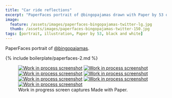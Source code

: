 ```yaml
---
title: "Car ride reflections"
excerpt: "PaperFaces portrait of @bingopajamas drawn with Paper by 53 on an iPad."
image: 
  feature: /assets/images/paperfaces-bingopajamas-twitter-lg.jpg
  thumb: /assets/images/paperfaces-bingopajamas-twitter-150.jpg
tags: [portrait, illustration, Paper by 53, black and white]
---
```


PaperFaces portrait of [@bingopajamas](http://twitter.com/bingopajamas).

{% include boilerplate/paperfaces-2.md %}

<figure class="third">
  <a href="{{ site.url }}/assets/images/paperfaces-bingopajamas-process-1-lg.jpg"><img src="{{ site.url }}/assets/images/paperfaces-bingopajamas-process-1-600.jpg" alt="Work in process screenshot"></a>
  <a href="{{ site.url }}/assets/images/paperfaces-bingopajamas-process-2-lg.jpg"><img src="{{ site.url }}/assets/images/paperfaces-bingopajamas-process-2-600.jpg" alt="Work in process screenshot"></a>
  <a href="{{ site.url }}/assets/images/paperfaces-bingopajamas-process-3-lg.jpg"><img src="{{ site.url }}/assets/images/paperfaces-bingopajamas-process-3-600.jpg" alt="Work in process screenshot"></a>
  <a href="{{ site.url }}/assets/images/paperfaces-bingopajamas-process-4-lg.jpg"><img src="{{ site.url }}/assets/images/paperfaces-bingopajamas-process-4-600.jpg" alt="Work in process screenshot"></a>
  <a href="{{ site.url }}/assets/images/paperfaces-bingopajamas-process-5-lg.jpg"><img src="{{ site.url }}/assets/images/paperfaces-bingopajamas-process-5-600.jpg" alt="Work in process screenshot"></a>
  <a href="{{ site.url }}/assets/images/paperfaces-bingopajamas-process-6-lg.jpg"><img src="{{ site.url }}/assets/images/paperfaces-bingopajamas-process-6-600.jpg" alt="Work in process screenshot"></a>
  <a href="{{ site.url }}/assets/images/paperfaces-bingopajamas-process-7-lg.jpg"><img src="{{ site.url }}/assets/images/paperfaces-bingopajamas-process-7-600.jpg" alt="Work in process screenshot"></a>
  <figcaption>Work in progress screen captures Made with Paper.</figcaption>
</figure>